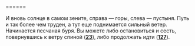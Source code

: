 ======

И вновь солнце в самом зените, справа — горы, слева — пустыня. Путь и так более чем труден, а тут еще поднимается сильный ветер. Начинается песчаная буря. Вы можете либо остановиться и сесть, повернувшись к ветру спиной ([**23**](#n_23)), либо продолжать идти ([**127**](#n_127)).

